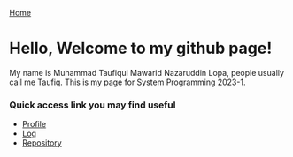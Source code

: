[Home](/sp231)

# Hello, Welcome to my github page!
My name is Muhammad Taufiqul Mawarid Nazaruddin Lopa, people usually call me Taufiq. This is my page for System Programming 2023-1.

### Quick access link you may find useful
- [Profile](https://github.com/taufiqulmawarid)
- [Log](TXT/mylog.txt)
- [Repository](https://github.com/taufiqulmawarid/sp231)
